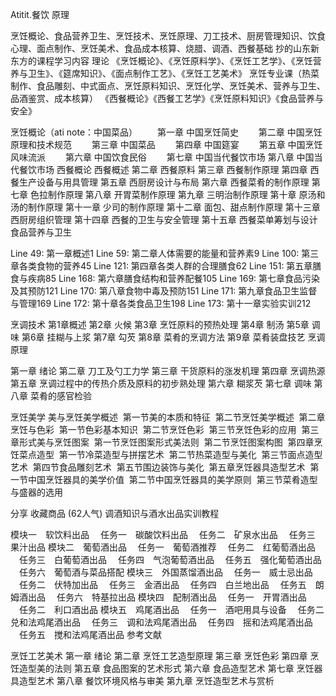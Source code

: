 Atitit.餐饮 原理


烹饪概论、食品营养卫生、烹饪技术、烹饪原理、刀工技术、厨房管理知识、饮食心理、面点制作、烹饪美术、食品成本核算、烧腊、调酒、西餐基础
抄的山东新东方的课程学习内容 理论 《烹饪概论》、《烹饪原料学》、《烹饪工艺学》、《烹饪营养与卫生》、《筵席知识》、《面点制作工艺》、《烹饪工艺美术》
烹饪专业课（热菜制作、食品雕刻、中式面点、烹饪原料知识、烹饪化学、烹饪美术、营养与卫生、品酒鉴赏、成本核算）
《西餐概论》《西餐工艺学》《烹饪原料知识》《食品营养与安全》

烹饪概论（ati note：中国菜品）
　　第一章 中国烹饪简史
　　第二章 中国烹饪原理和技术规范
　　第三章 中国菜品
　　第四章 中国筵宴
　　第五章 中国烹饪风味流派
　　第六章 中国饮食民俗
　　第七章 中国当代餐饮市场
第八章 中国当代餐饮市场
西餐概论
西餐概述
第二章 西餐原料
第三章 西餐制作原理
第四章 西餐生产设备与用具管理
第五章 西厨房设计与布局
第六章 西餐菜肴的制作原理
第七章 色拉制作原理
第八章 开胃菜制作原理
第九章 三明治制作原理
第十章 原汤和汤的制作原理
第十一章 少司的制作原理
第十二章 面包、甜点制作原理
第十三章 西厨房组织管理
第十四章 西餐的卫生与安全管理
第十五章 西餐菜单筹划与设计
食品营养与卫生

Line 49: 第一章概述1
	Line 59: 第二章人体需要的能量和营养素9
	Line 100: 第三章各类食物的营养45
	Line 121: 第四章各类人群的合理膳食62
	Line 151: 第五章膳食与疾病85
	Line 168: 第六章膳食结构和营养配餐105
	Line 169: 第七章食品污染及其预防121
	Line 170: 第八章食物中毒及预防151
	Line 171: 第九章食品卫生监督与管理169
	Line 172: 第十章各类食品卫生198
	Line 173: 第十一章实验实训212

烹调技术
第1章概述
第2章 火候
第3章 烹饪原料的预热处理
第4章 制汤
第5章 调味
第6章 挂糊与上浆
第7章 勾芡
第8章 菜肴的烹调方法
第9章 菜肴装盘技艺
烹调原理

第一章 绪论
第二章 刀工及勺工力学
第三章 干货原料的涨发机理
第四章 烹调热源
第五章 烹调过程中的传热介质及原料的初步熟处理
第六章 糊浆芡
第七章 调味
第八章 菜肴的感官检验

烹饪美学
美与烹饪美学概述 
第一节美的本质和特征 
第二节烹饪美学概述 
第二章烹饪与色彩 
第一节色彩基本知识 
第二节烹饪色彩 
第三节烹饪色彩的应用 
第三章形式美与烹饪图案 
第一节烹饪图案形式美法则 
第二节烹饪图案构图 
第四章烹饪菜点造型 
第一节冷菜造型与拼摆艺术 
第二节热菜造型与美化 
第三节面点造型艺术 
第四节食品雕刻艺术 
第五节围边装饰与美化 
第五章烹饪器具造型艺术 
第一节中国烹饪器具的美学价值 
第二节中国烹饪器具的美学原则 
第三节菜肴造型与盛器的选用 





分享
收藏商品 (62人气)
调酒知识与酒水出品实训教程


模块一　软饮料出品
　任务一　碳酸饮料出品
　任务二　矿泉水出品
　任务三　果汁出品
模块二　葡萄酒出品
　任务一　葡萄酒推荐
　任务二　红葡萄酒出品
　任务三　白葡萄酒出品
　任务四　气泡葡萄酒出品
　任务五　强化葡萄酒出品
　任务六　葡萄酒与菜品搭配
模块三　外国蒸馏酒出品
　任务一　威士忌出品
　任务二　伏特加出品
　任务三　金酒出品
　任务四　白兰地出品
　任务五　朗姆酒出品
　任务六　特基拉出品
模块四　配制酒出品
　任务一　开胃酒出品
　任务二　利口酒出品
模块五　鸡尾酒出品
　任务一　酒吧用具与设备
　任务二　兑和法鸡尾酒出品
　任务三　调和法鸡尾酒出品
　任务四　摇和法鸡尾酒出品
　任务五　搅和法鸡尾酒出品
参考文献

烹饪工艺美术
第一章 绪论
第二章 烹饪工艺造型原理
第三章 烹饪色彩
第四章 烹饪造型美的法则
第五章 食品图案的艺术形式
第六章 食品造型艺术
第七章 烹饪器具造型艺术
第八章 餐饮环境风格与审美
第九章 烹饪造型艺术与赏析
